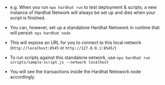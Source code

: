 - e.g. When you run `npx hardhat run` to test deployment & scripts, a new instance of Hardhat Network will always be set up and dies when your script is finished.
- You can, however, set up a standalone Hardhat Netowork in runtime that will persist: `npx hardhat node`
- This will expose an URL for you to connect to this local network (`http://localhost:8545` or `http://127.0.0.1:8545/`)

- To run scripts against this standalone network, use `npx hardhat run scripts/sample-script.js --network localhost`
- You will see the transactions inside the Hardhat Netowork node accordingly.
